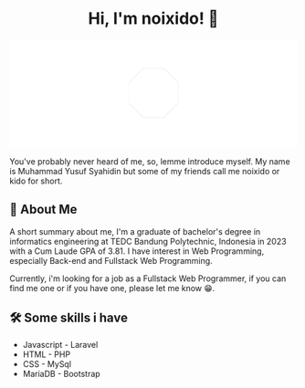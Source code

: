 <h1 align="center">Hi, I'm noixido! 👋</h1>

![ini adalah banner dari profilenya noixido!](https://github.com/noixido/noixido/blob/main/resource/images/banner.png)

You've probably never heard of me, so, lemme introduce myself. My name is Muhammad Yusuf Syahidin but some of my friends call me noixido or kido for short. 

## 🚀 About Me

A short summary about me, I'm a graduate of bachelor's degree in informatics engineering at TEDC Bandung Polytechnic, Indonesia in 2023 with a Cum Laude GPA of 3.81. I have interest in Web Programming, especially Back-end and Fullstack Web Programming.

Currently, i'm looking for a job as a Fullstack Web Programmer, if you can find me one or if you have one, please let me know 😁.

## 🛠 Some skills i have
- Javascript        - Laravel
- HTML              - PHP
- CSS               - MySql
- MariaDB           - Bootstrap
